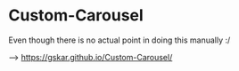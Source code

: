 # Custom-Carousel
Even though there is no actual point in doing this manually :/

--> https://gskar.github.io/Custom-Carousel/
